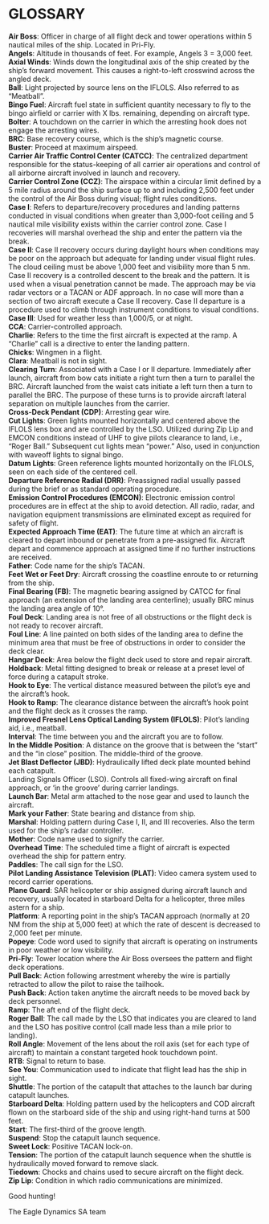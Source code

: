 # GLOSSARY

**Air Boss**: Officer in charge of all flight deck and tower operations within 5 nautical miles of the ship. Located in
Pri-Fly.<br>
**Angels**: Altitude in thousands of feet. For example, Angels 3 = 3,000 feet.<br>
**Axial Winds**: Winds down the longitudinal axis of the ship created by the ship’s forward movement. This
causes a right-to-left crosswind across the angled deck.<br>
**Ball**: Light projected by source lens on the IFLOLS. Also referred to as “Meatball”.<br>
**Bingo Fuel**: Aircraft fuel state in sufficient quantity necessary to fly to the bingo airfield or carrier with X lbs. 
remaining, depending on aircraft type.<br>
**Bolter**: A touchdown on the carrier in which the arresting hook does not engage the arresting wires.<br>
**BRC**: Base recovery course, which is the ship’s magnetic course.<br>
**Buster**: Proceed at maximum airspeed.<br>
**Carrier Air Traffic Control Center (CATCC)**: The centralized department responsible for the status-keeping of
all carrier air operations and control of all airborne aircraft involved in launch and recovery.<br>
**Carrier Control Zone (CCZ)**: The airspace within a circular limit defined by a 5 mile radius around the ship
surface up to and including 2,500 feet under the control of the Air Boss during visual; flight rules conditions.<br>
**Case I**: Refers to departure/recovery procedures and landing patterns conducted in visual conditions when
greater than 3,000-foot ceiling and 5 nautical mile visibility exists within the carrier control zone. Case I
recoveries will marshal overhead the ship and enter the pattern via the break.<br>
**Case II**: Case II recovery occurs during daylight hours when conditions may be poor on the approach but
adequate for landing under visual flight rules. The cloud ceiling must be above 1,000 feet and visibility more
than 5 nm. Case II recovery is a controlled descent to the break and the pattern. It is used when a visual
penetration cannot be made. The approach may be via radar vectors or a TACAN or ADF approach. In no case
will more than a section of two aircraft execute a Case II recovery. Case II departure is a procedure used to
climb through instrument conditions to visual conditions.<br>
**Case III**: Used for weather less than 1,000/5, or at night.<br>
**CCA**: Carrier-controlled approach.<br>
**Charlie**: Refers to the time the first aircraft is expected at the ramp. A “Charlie” call is a directive to enter the
landing pattern.<br>
**Chicks**: Wingmen in a flight.<br>
**Clara**: Meatball is not in sight.<br>
**Clearing Turn**: Associated with a Case I or II departure. Immediately after launch, aircraft from bow cats initiate
a right turn then a turn to parallel the BRC. Aircraft launched from the waist cats initiate a left turn then a turn to
parallel the BRC. The purpose of these turns is to provide aircraft lateral separation on multiple launches from
the carrier.<br>
**Cross-Deck Pendant (CDP)**: Arresting gear wire.<br>
**Cut Lights**: Green lights mounted horizontally and centered above the IFLOLS lens box and are controlled by
the LSO. Utilized during Zip Lip and EMCON conditions instead of UHF to give pilots clearance to land, i.e.,
“Roger Ball.” Subsequent cut lights mean “power.” Also, used in conjunction with waveoff lights to signal bingo.<br>
**Datum Lights**: Green reference lights mounted horizontally on the IFLOLS, seen on each side of the centered
cell.<br>
**Departure Reference Radial (DRR)**: Preassigned radial usually passed during the brief or as standard
operating procedure.<br>
**Emission Control Procedures (EMCON)**: Electronic emission control procedures are in effect at the ship to
avoid detection. All radio, radar, and navigation equipment transmissions are eliminated except as required for
safety of flight.<br>
**Expected Approach Time (EAT)**: The future time at which an aircraft is cleared to depart inbound or penetrate
from a pre-assigned fix. Aircraft depart and commence approach at assigned time if no further instructions are
received.<br>
**Father**: Code name for the ship’s TACAN.<br>
**Feet Wet or Feet Dry**: Aircraft crossing the coastline enroute to or returning from the ship.<br>
**Final Bearing (FB)**: The magnetic bearing assigned by CATCC for final approach (an extension of the landing
area centerline); usually BRC minus the landing area angle of 10°.<br>
**Foul Deck**: Landing area is not free of all obstructions or the flight deck is not ready to recover aircraft.<br>
**Foul Line**: A line painted on both sides of the landing area to define the minimum area that must be free of
obstructions in order to consider the deck clear.<br>
**Hangar Deck**: Area below the flight deck used to store and repair aircraft.<br>
**Holdback**: Metal fitting designed to break or release at a preset level of force during a catapult stroke.<br>
**Hook to Eye**: The vertical distance measured between the pilot’s eye and the aircraft’s hook.<br>
**Hook to Ramp**: The clearance distance between the aircraft’s hook point and the flight deck as it crosses the
ramp.<br>
**Improved Fresnel Lens Optical Landing System (IFLOLS)**: Pilot’s landing aid, i.e., meatball.<br>
**Interval**: The time between you and the aircraft you are to follow.<br>
**In the Middle Position**: A distance on the groove that is between the “start” and the “in close” position. The
middle-third of the groove.<br>
**Jet Blast Deflector (JBD)**: Hydraulically lifted deck plate mounted behind each catapult.<br>
Landing Signals Officer (LSO). Controls all fixed-wing aircraft on final approach, or ‘in the groove’ during
carrier landings.<br>
**Launch Bar**: Metal arm attached to the nose gear and used to launch the aircraft.<br>
**Mark your Father**: State bearing and distance from ship.<br>
**Marshal**: Holding pattern during Case I, II, and III recoveries. Also the term used for the ship’s radar controller.<br>
**Mother**: Code name used to signify the carrier.<br>
**Overhead Time**: The scheduled time a flight of aircraft is expected overhead the ship for pattern entry.<br>
**Paddles**: The call sign for the LSO.<br>
**Pilot Landing Assistance Television (PLAT)**: Video camera system used to record carrier operations.<br>
**Plane Guard**: SAR helicopter or ship assigned during aircraft launch and recovery, usually located in starboard
Delta for a helicopter, three miles astern for a ship.<br>
**Platform**: A reporting point in the ship’s TACAN approach (normally at 20 NM from the ship at 5,000 feet) at
which the rate of descent is decreased to 2,000 feet per minute.<br>
**Popeye**: Code word used to signify that aircraft is operating on instruments in poor weather or low visibility.<br>
**Pri-Fly**: Tower location where the Air Boss oversees the pattern and flight deck operations.<br>
**Pull Back**: Action following arrestment whereby the wire is partially retracted to allow the pilot to raise the
tailhook.<br>
**Push Back**: Action taken anytime the aircraft needs to be moved back by deck personnel.<br>
**Ramp**: The aft end of the flight deck.<br>
**Roger Ball**: The call made by the LSO that indicates you are cleared to land and the LSO has positive control
(call made less than a mile prior to landing).<br>
**Roll Angle**: Movement of the lens about the roll axis (set for each type of aircraft) to maintain a constant
targeted hook touchdown point.<br>
**RTB**: Signal to return to base.<br>
**See You**: Communication used to indicate that flight lead has the ship in sight.<br>
**Shuttle**: The portion of the catapult that attaches to the launch bar during catapult launches.<br>
**Starboard Delta**: Holding pattern used by the helicopters and COD aircraft flown on the starboard side of the
ship and using right-hand turns at 500 feet.<br>
**Start**: The first-third of the groove length.<br>
**Suspend**: Stop the catapult launch sequence.<br>
**Sweet Lock**: Positive TACAN lock-on.<br>
**Tension**: The portion of the catapult launch sequence when the shuttle is hydraulically moved forward to
remove slack.<br>
**Tiedown**: Chocks and chains used to secure aircraft on the flight deck.<br>
**Zip Lip**: Condition in which radio communications are minimized.<br>

Good hunting!

The Eagle Dynamics SA team



